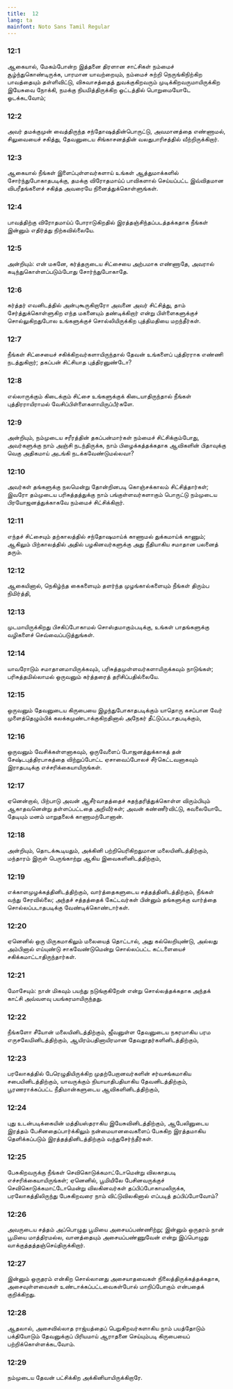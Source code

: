 ```yaml
---
title:  12
lang: ta
mainfont: Noto Sans Tamil Regular
---
```


###  12:1

ஆகையால், மேகம்போன்ற இத்தனை திரளான சாட்சிகள் நம்மைச் சூழ்ந்துகொண்டிருக்க, பாரமான யாவற்றையும், நம்மைச் சுற்றி நெருங்கிநிற்கிற பாவத்தையும் தள்ளிவிட்டு, விசுவாசத்தைத் துவக்குகிறவரும் முடிக்கிறவருமாயிருக்கிற இயேசுவை நோக்கி, நமக்கு நியமித்திருக்கிற ஓட்டத்தில் பொறுமையோடே ஓடக்கடவோம்;

###  12:2

அவர் தமக்குமுன் வைத்திருந்த சந்தோஷத்தின்பொருட்டு, அவமானத்தை எண்ணாமல், சிலுவையைச் சகித்து, தேவனுடைய சிங்காசனத்தின் வலதுபாரிசத்தில் வீற்றிருக்கிறார்.

###  12:3

ஆகையால் நீங்கள் இளைப்புள்ளவர்களாய் உங்கள் ஆத்துமாக்களில் சோர்ந்துபோகாதபடிக்கு, தமக்கு விரோதமாய்ப் பாவிகளால் செய்யப்பட்ட இவ்விதமான விபரீதங்களைச் சகித்த அவரையே நினைத்துக்கொள்ளுங்கள்.

###  12:4

பாவத்திற்கு விரோதமாய்ப் போராடுகிறதில் இரத்தஞ்சிந்தப்படத்தக்கதாக நீங்கள் இன்னும் எதிர்த்து நிற்கவில்லையே.

###  12:5

அன்றியும்: என் மகனே, கர்த்தருடைய சிட்சையை அற்பமாக எண்ணாதே, அவரால் கடிந்துகொள்ளப்படும்போது சோர்ந்துபோகாதே.

###  12:6

கர்த்தர் எவனிடத்தில் அன்புகூருகிறாரோ அவனை அவர் சிட்சித்து, தாம் சேர்த்துக்கொள்ளுகிற எந்த மகனையும் தண்டிக்கிறார் என்று பிள்ளைகளுக்குச் சொல்லுகிறதுபோல உங்களுக்குச் சொல்லியிருக்கிற புத்திமதியை மறந்தீர்கள்.

###  12:7

நீங்கள் சிட்சையைச் சகிக்கிறவர்களாயிருந்தால் தேவன் உங்களைப் புத்திரராக எண்ணி நடத்துகிறார்; தகப்பன் சிட்சியாத புத்திரனுண்டோ?

###  12:8

எல்லாருக்கும் கிடைக்கும் சிட்சை உங்களுக்குக் கிடையாதிருந்தால் நீங்கள் புத்திரராயிராமல் வேசிப்பிள்ளைகளாயிருப்பீர்களே.

###  12:9

அன்றியும், நம்முடைய சரீரத்தின் தகப்பன்மார்கள் நம்மைச் சிட்சிக்கும்போது, அவர்களுக்கு நாம் அஞ்சி நடந்திருக்க, நாம் பிழைக்கத்தக்கதாக ஆவிகளின் பிதாவுக்கு வெகு அதிகமாய் அடங்கி நடக்கவேண்டுமல்லவா?

###  12:10

அவர்கள் தங்களுக்கு நலமென்று தோன்றினபடி கொஞ்சக்காலம் சிட்சித்தார்கள்; இவரோ தம்முடைய பரிசுத்தத்துக்கு நாம் பங்குள்ளவர்களாகும் பொருட்டு நம்முடைய பிரயோஜனத்துக்காகவே நம்மைச் சிட்சிக்கிறார்.

###  12:11

எந்தச் சிட்சையும் தற்காலத்தில் சந்தோஷமாய்க் காணாமல் துக்கமாய்க் காணும்; ஆகிலும் பிற்காலத்தில் அதில் பழகினவர்களுக்கு அது நீதியாகிய சமாதான பலனைத் தரும்.

###  12:12

ஆகையினால், நெகிழ்ந்த கைகளையும் தளர்ந்த முழங்கால்களையும் நீங்கள் திரும்ப நிமிர்த்தி,

###  12:13

முடமாயிருக்கிறது பிசகிப்போகாமல் சொஸ்தமாகும்படிக்கு, உங்கள் பாதங்களுக்கு வழிகளைச் செவ்வைப்படுத்துங்கள்.

###  12:14

யாவரோடும் சமாதானமாயிருக்கவும், பரிசுத்தமுள்ளவர்களாயிருக்கவும் நாடுங்கள்; பரிசுத்தமில்லாமல் ஒருவனும் கர்த்தரைத் தரிசிப்பதில்லையே.

###  12:15

ஒருவனும் தேவனுடைய கிருபையை இழந்துபோகாதபடிக்கும் யாதொரு கசப்பான வேர் முளைத்தெழும்பிக் கலக்கமுண்டாக்குகிறதினால் அநேகர் தீட்டுப்படாதபடிக்கும்,

###  12:16

ஒருவனும் வேசிக்கள்ளனாகவும், ஒருவேளைப் போஜனத்துக்காகத் தன் சேஷ்டபுத்திரபாகத்தை விற்றுப்போட்ட ஏசாவைப்போலச் சீர்கெட்டவனாகவும் இராதபடிக்கு எச்சரிக்கையாயிருங்கள்.

###  12:17

ஏனென்றால், பிற்பாடு அவன் ஆசீர்வாதத்தைச் சுதந்தரித்துக்கொள்ள விரும்பியும் ஆகாதவனென்று தள்ளப்பட்டதை அறிவீர்கள்; அவன் கண்ணீர்விட்டு, கவலையோடே தேடியும் மனம் மாறுதலைக் காணாமற்போனான்.

###  12:18

அன்றியும், தொடக்கூடியதும், அக்கினி பற்றியெரிகிறதுமான மலையினிடத்திற்கும், மந்தாரம் இருள் பெருங்காற்று ஆகிய இவைகளினிடத்திற்கும்,

###  12:19

எக்காளமுழக்கத்தினிடத்திற்கும், வார்த்தைகளுடைய சத்தத்தினிடத்திற்கும், நீங்கள் வந்து சேரவில்லை; அந்தச் சத்தத்தைக் கேட்டவர்கள் பின்னும் தங்களுக்கு வார்த்தை சொல்லப்படாதபடிக்கு வேண்டிக்கொண்டார்கள்.

###  12:20

ஏனெனில் ஒரு மிருகமாகிலும் மலையைத் தொட்டால், அது கல்லெறியுண்டு, அல்லது அம்பினால் எய்யுண்டு சாகவேண்டுமென்று சொல்லப்பட்ட கட்டளையைச் சகிக்கமாட்டாதிருந்தார்கள்.

###  12:21

மோசேயும்: நான் மிகவும் பயந்து நடுங்குகிறேன் என்று சொல்லத்தக்கதாக அந்தக் காட்சி அவ்வளவு பயங்கரமாயிருந்தது.

###  12:22

நீங்களோ சீயோன் மலையினிடத்திற்கும், ஜீவனுள்ள தேவனுடைய நகரமாகிய பரம எருசலேமினிடத்திற்கும், ஆயிரம்பதினாயிரமான தேவதூதர்களினிடத்திற்கும்,

###  12:23

பரலோகத்தில் பேரெழுதியிருக்கிற முதற்பேறானவர்களின் சர்வசங்கமாகிய சபையினிடத்திற்கும், யாவருக்கும் நியாயாதிபதியாகிய தேவனிடத்திற்கும், பூரணராக்கப்பட்ட நீதிமான்களுடைய ஆவிகளினிடத்திற்கும்,

###  12:24

புது உடன்படிக்கையின் மத்தியஸ்தராகிய இயேசுவினிடத்திற்கும், ஆபேலினுடைய இரத்தம் பேசினதைப்பார்க்கிலும் நன்மையானவைகளைப் பேசுகிற இரத்தமாகிய தெளிக்கப்படும் இரத்தத்தினிடத்திற்கும் வந்துசேர்ந்தீர்கள்.

###  12:25

பேசுகிறவருக்கு நீங்கள் செவிகொடுக்கமாட்டோமென்று விலகாதபடி எச்சரிக்கையாயிருங்கள்; ஏனெனில், பூமியிலே பேசினவருக்குச் செவிகொடுக்கமாட்டோமென்று விலகினவர்கள் தப்பிப்போகாமலிருக்க, பரலோகத்திலிருந்து பேசுகிறவரை நாம் விட்டுவிலகினால் எப்படித் தப்பிப்போவோம்?

###  12:26

அவருடைய சத்தம் அப்பொழுது பூமியை அசையப்பண்ணிற்று; இன்னும் ஒருதரம் நான் பூமியை மாத்திரமல்ல, வானத்தையும் அசையப்பண்ணுவேன் என்று இப்பொழுது வாக்குத்தத்தஞ்செய்திருக்கிறார்.

###  12:27

இன்னும் ஒருதரம் என்கிற சொல்லானது அசையாதவைகள் நிலைத்திருக்கத்தக்கதாக, அசைவுள்ளவைகள் உண்டாக்கப்பட்டவைகள்போல் மாறிப்போகும் என்பதைக் குறிக்கிறது.

###  12:28

ஆதலால், அசைவில்லாத ராஜ்யத்தைப் பெறுகிறவர்களாகிய நாம் பயத்தோடும் பக்தியோடும் தேவனுக்குப் பிரியமாய் ஆராதனை செய்யும்படி கிருபையைப் பற்றிக்கொள்ளக்கடவோம்.

###  12:29

நம்முடைய தேவன் பட்சிக்கிற அக்கினியாயிருக்கிறாரே.

